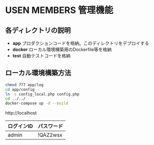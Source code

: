 # USEN MEMBERS 管理機能

## 各ディレクトリの説明
- **app** プロダクションコードを格納。このディレクトリをデプロイする
- **docker** ローカル環境構築用のDockerfile等を格納
- **test** 自動テストコードを格納

## ローカル環境構築方法
```bash
chmod 777 app/log
cd app/config
ln -s config_local.php config.php
cd ../../
docker-compose up -d --build
```

http://localhost  

| ログインID | パスワード |
----|---- 
| admin | !QAZ2wsx |
